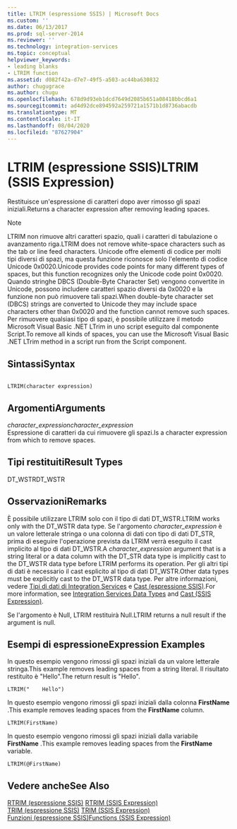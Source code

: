 ```yaml
---
title: LTRIM (espressione SSIS) | Microsoft Docs
ms.custom: ''
ms.date: 06/13/2017
ms.prod: sql-server-2014
ms.reviewer: ''
ms.technology: integration-services
ms.topic: conceptual
helpviewer_keywords:
- leading blanks
- LTRIM function
ms.assetid: d082f42a-d7e7-49f5-a503-ac44ba630832
author: chugugrace
ms.author: chugu
ms.openlocfilehash: 678d9d93eb1dcd7649d2085b651a08418bbcd6a1
ms.sourcegitcommit: ad4d92dce894592a259721a1571b1d8736abacdb
ms.translationtype: MT
ms.contentlocale: it-IT
ms.lasthandoff: 08/04/2020
ms.locfileid: "87627904"
---
```

# <a name="ltrim-ssis-expression"></a><span data-ttu-id="1a683-102">LTRIM (espressione SSIS)</span><span class="sxs-lookup"><span data-stu-id="1a683-102">LTRIM (SSIS Expression)</span></span>
  <span data-ttu-id="1a683-103">Restituisce un'espressione di caratteri dopo aver rimosso gli spazi iniziali.</span><span class="sxs-lookup"><span data-stu-id="1a683-103">Returns a character expression after removing leading spaces.</span></span>  
  
> [!NOTE]  
>  <span data-ttu-id="1a683-104">LTRIM non rimuove altri caratteri spazio, quali i caratteri di tabulazione o avanzamento riga.</span><span class="sxs-lookup"><span data-stu-id="1a683-104">LTRIM does not remove white-space characters such as the tab or line feed characters.</span></span> <span data-ttu-id="1a683-105">Unicode offre elementi di codice per molti tipi diversi di spazi, ma questa funzione riconosce solo l'elemento di codice Unicode 0x0020.</span><span class="sxs-lookup"><span data-stu-id="1a683-105">Unicode provides code points for many different types of spaces, but this function recognizes only the Unicode code point 0x0020.</span></span> <span data-ttu-id="1a683-106">Quando stringhe DBCS (Double-Byte Character Set) vengono convertite in Unicode, possono includere caratteri spazio diversi da 0x0020 e la funzione non può rimuovere tali spazi.</span><span class="sxs-lookup"><span data-stu-id="1a683-106">When double-byte character set (DBCS) strings are converted to Unicode they may include space characters other than 0x0020 and the function cannot remove such spaces.</span></span> <span data-ttu-id="1a683-107">Per rimuovere qualsiasi tipo di spazi, è possibile utilizzare il metodo Microsoft Visual Basic .NET LTrim in uno script eseguito dal componente Script.</span><span class="sxs-lookup"><span data-stu-id="1a683-107">To remove all kinds of spaces, you can use the Microsoft Visual Basic .NET LTrim method in a script run from the Script component.</span></span>  
  
## <a name="syntax"></a><span data-ttu-id="1a683-108">Sintassi</span><span class="sxs-lookup"><span data-stu-id="1a683-108">Syntax</span></span>  
  
```  
  
LTRIM(character expression)  
```  
  
## <a name="arguments"></a><span data-ttu-id="1a683-109">Argomenti</span><span class="sxs-lookup"><span data-stu-id="1a683-109">Arguments</span></span>  
 <span data-ttu-id="1a683-110">*character_expression*</span><span class="sxs-lookup"><span data-stu-id="1a683-110">*character_expression*</span></span>  
 <span data-ttu-id="1a683-111">Espressione di caratteri da cui rimuovere gli spazi.</span><span class="sxs-lookup"><span data-stu-id="1a683-111">Is a character expression from which to remove spaces.</span></span>  
  
## <a name="result-types"></a><span data-ttu-id="1a683-112">Tipi restituiti</span><span class="sxs-lookup"><span data-stu-id="1a683-112">Result Types</span></span>  
 <span data-ttu-id="1a683-113">DT_WSTR</span><span class="sxs-lookup"><span data-stu-id="1a683-113">DT_WSTR</span></span>  
  
## <a name="remarks"></a><span data-ttu-id="1a683-114">Osservazioni</span><span class="sxs-lookup"><span data-stu-id="1a683-114">Remarks</span></span>  
 <span data-ttu-id="1a683-115">È possibile utilizzare LTRIM solo con il tipo di dati DT_WSTR.</span><span class="sxs-lookup"><span data-stu-id="1a683-115">LTRIM works only with the DT_WSTR data type.</span></span> <span data-ttu-id="1a683-116">Se l'argomento *character_expression* è un valore letterale stringa o una colonna di dati con tipo di dati DT_STR, prima di eseguire l'operazione prevista da LTRIM verrà eseguito il cast implicito al tipo di dati DT_WSTR.</span><span class="sxs-lookup"><span data-stu-id="1a683-116">A *character_expression* argument that is a string literal or a data column with the DT_STR data type is implicitly cast to the DT_WSTR data type before LTRIM performs its operation.</span></span> <span data-ttu-id="1a683-117">Per gli altri tipi di dati è necessario il cast esplicito al tipo di dati DT_WSTR.</span><span class="sxs-lookup"><span data-stu-id="1a683-117">Other data types must be explicitly cast to the DT_WSTR data type.</span></span> <span data-ttu-id="1a683-118">Per altre informazioni, vedere [Tipi di dati di Integration Services](../data-flow/integration-services-data-types.md) e [Cast &#40;espressione SSIS&#41;](cast-ssis-expression.md).</span><span class="sxs-lookup"><span data-stu-id="1a683-118">For more information, see [Integration Services Data Types](../data-flow/integration-services-data-types.md) and [Cast &#40;SSIS Expression&#41;](cast-ssis-expression.md).</span></span>  
  
 <span data-ttu-id="1a683-119">Se l'argomento è Null, LTRIM restituirà Null.</span><span class="sxs-lookup"><span data-stu-id="1a683-119">LTRIM returns a null result if the argument is null.</span></span>  
  
## <a name="expression-examples"></a><span data-ttu-id="1a683-120">Esempi di espressione</span><span class="sxs-lookup"><span data-stu-id="1a683-120">Expression Examples</span></span>  
 <span data-ttu-id="1a683-121">In questo esempio vengono rimossi gli spazi iniziali da un valore letterale stringa.</span><span class="sxs-lookup"><span data-stu-id="1a683-121">This example removes leading spaces from a string literal.</span></span> <span data-ttu-id="1a683-122">Il risultato restituito è "Hello".</span><span class="sxs-lookup"><span data-stu-id="1a683-122">The return result is "Hello".</span></span>  
  
```  
LTRIM("    Hello")  
```  
  
 <span data-ttu-id="1a683-123">In questo esempio vengono rimossi gli spazi iniziali dalla colonna **FirstName** .</span><span class="sxs-lookup"><span data-stu-id="1a683-123">This example removes leading spaces from the **FirstName** column.</span></span>  
  
```  
LTRIM(FirstName)  
```  
  
 <span data-ttu-id="1a683-124">In questo esempio vengono rimossi gli spazi iniziali dalla variabile **FirstName** .</span><span class="sxs-lookup"><span data-stu-id="1a683-124">This example removes leading spaces from the **FirstName** variable.</span></span>  
  
```  
LTRIM(@FirstName)  
```  
  
## <a name="see-also"></a><span data-ttu-id="1a683-125">Vedere anche</span><span class="sxs-lookup"><span data-stu-id="1a683-125">See Also</span></span>  
 <span data-ttu-id="1a683-126">[RTRIM &#40;espressione SSIS&#41;](trim-ssis-expression.md) </span><span class="sxs-lookup"><span data-stu-id="1a683-126">[RTRIM &#40;SSIS Expression&#41;](trim-ssis-expression.md) </span></span>  
 <span data-ttu-id="1a683-127">[TRIM &#40;espressione SSIS&#41;](trim-ssis-expression.md) </span><span class="sxs-lookup"><span data-stu-id="1a683-127">[TRIM &#40;SSIS Expression&#41;](trim-ssis-expression.md) </span></span>  
 [<span data-ttu-id="1a683-128">Funzioni &#40;espressione SSIS&#41;</span><span class="sxs-lookup"><span data-stu-id="1a683-128">Functions &#40;SSIS Expression&#41;</span></span>](functions-ssis-expression.md)  
  
  
